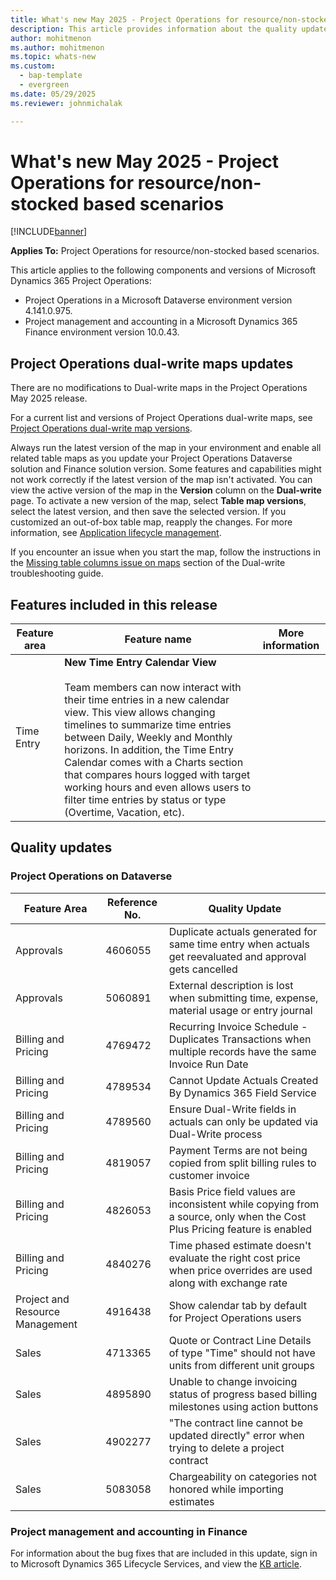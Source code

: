 ```yaml
---
title: What's new May 2025 - Project Operations for resource/non-stocked based scenarios
description: This article provides information about the quality updates that are available in the May 2025 release of Microsoft Dynamics 365 Project Operations for resource/non-stocked based scenarios.
author: mohitmenon
ms.author: mohitmenon
ms.topic: whats-new
ms.custom: 
  - bap-template
  - evergreen
ms.date: 05/29/2025
ms.reviewer: johnmichalak

---
```


# What's new May 2025 - Project Operations for resource/non-stocked based scenarios

[!INCLUDE[banner](../includes/banner.md)]

**Applies To:**  Project Operations for resource/non-stocked based scenarios.

This article applies to the following components and versions of Microsoft Dynamics 365 Project Operations:

- Project Operations in a Microsoft Dataverse environment version 4.141.0.975.
- Project management and accounting in a Microsoft Dynamics 365 Finance environment version 10.0.43.

## Project Operations dual-write maps updates

There are no modifications to Dual-write maps in the Project Operations May 2025 release.

For a current list and versions of Project Operations dual-write maps, see [Project Operations dual-write map versions](../environment/resource-dual-write-maps.md).

Always run the latest version of the map in your environment and enable all related table maps as you update your Project Operations Dataverse solution and Finance solution version. Some features and capabilities might not work correctly if the latest version of the map isn't activated. You can view the active version of the map in the **Version** column on the **Dual-write** page. To activate a new version of the map, select **Table map versions**, select the latest version, and then save the selected version. If you customized an out-of-box table map, reapply the changes. For more information, see [Application lifecycle management](/dynamics365/fin-ops-core/dev-itpro/data-entities/dual-write/app-lifecycle-management).

If you encounter an issue when you start the map, follow the instructions in the [Missing table columns issue on maps](/dynamics365/fin-ops-core/dev-itpro/data-entities/dual-write/dual-write-troubleshooting-finops-upgrades#missing-table-columns-issue-on-maps) section of the Dual-write troubleshooting guide.


## Features included in this release

| **Feature area** | **Feature name** | **More information** |
| --- | --- | --- |
| Time Entry |**New Time Entry Calendar View** <br><br> Team members can now interact with their time entries in a new calendar view. This view allows changing timelines to summarize time entries between Daily, Weekly and Monthly horizons. In addition, the Time Entry Calendar comes with a Charts section that compares hours logged with target working hours and even allows users to filter time entries by status or type (Overtime, Vacation, etc).| |

## Quality updates

### Project Operations on Dataverse

| **Feature Area** | **Reference No.** | **Quality Update** |
| --- | --- | --- |
|Approvals|	4606055|	Duplicate actuals generated for same time entry when actuals get reevaluated and approval gets cancelled|
|Approvals|	5060891|	External description is lost when submitting time, expense, material usage or entry journal|
|Billing and Pricing|	4769472|	Recurring Invoice Schedule - Duplicates Transactions when multiple records have the same Invoice Run Date|
|Billing and Pricing|	4789534|	Cannot Update Actuals Created By Dynamics 365 Field Service|
|Billing and Pricing|	4789560|	Ensure Dual-Write fields in actuals can only be updated via Dual-Write process|
|Billing and Pricing|	4819057|	Payment Terms are not being copied from split billing rules to customer invoice|
|Billing and Pricing|	4826053|	Basis Price field values are inconsistent while copying from a source, only when the Cost Plus Pricing feature is enabled|
|Billing and Pricing|	4840276|	Time phased estimate doesn't evaluate the right cost price when price overrides are used along with exchange rate|
|Project and Resource Management|	4916438|	Show calendar tab by default for Project Operations users|
|Sales|	4713365|	Quote or Contract Line Details of type "Time" should not have units from different unit groups|
|Sales|	4895890|	Unable to change invoicing status of progress based billing milestones using action buttons|
|Sales|	4902277|	"The contract line cannot be updated directly" error when trying to delete a project contract|
|Sales|	5083058|	Chargeability on categories not honored while importing estimates|

### Project management and accounting in Finance

For information about the bug fixes that are included in this update, sign in to Microsoft Dynamics 365 Lifecycle Services, and view the [KB article](https://fix.lcs.dynamics.com/Issue/Details?kb=0&bugId=988112&dbType=3&qc=43dd064fcfe4d60f5434aafc5c6c738ffe2c57da200521808114fae9ff567a68).
